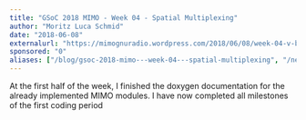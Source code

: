 ```yaml
---
title: "GSoC 2018 MIMO - Week 04 - Spatial Multiplexing"
author: "Moritz Luca Schmid"
date: "2018-06-08"
externalurl: "https://mimognuradio.wordpress.com/2018/06/08/week-04-v-blast/"
sponsored: "0"
aliases: ["/blog/gsoc-2018-mimo---week-04---spatial-multiplexing", "/news/gsoc-2018-mimo---week-04---spatial-multiplexing"]
---
```

At the first half of the week, I finished the doxygen documentation for the already implemented MIMO modules. I have now completed all milestones of the first coding period 
<!--more-->